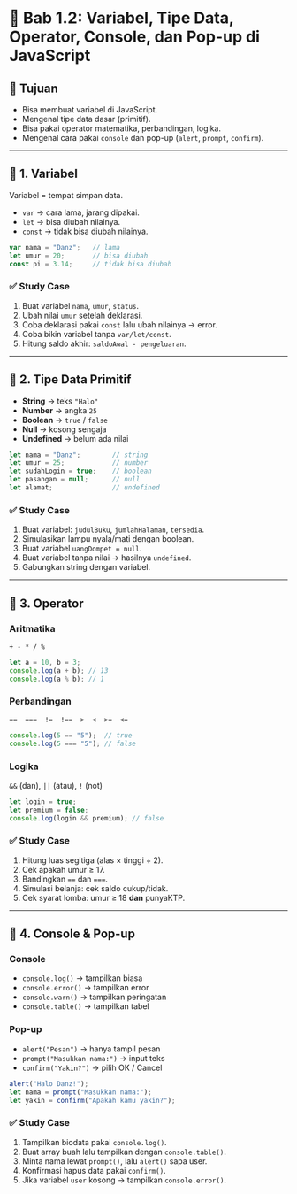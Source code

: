 # 📘 Bab 1.2: Variabel, Tipe Data, Operator, Console, dan Pop-up di JavaScript

## 🎯 Tujuan
- Bisa membuat variabel di JavaScript.
- Mengenal tipe data dasar (primitif).
- Bisa pakai operator matematika, perbandingan, logika.
- Mengenal cara pakai `console` dan pop-up (`alert`, `prompt`, `confirm`).

---

## 🔹 1. Variabel

Variabel = tempat simpan data.  
- `var` → cara lama, jarang dipakai.  
- `let` → bisa diubah nilainya.  
- `const` → tidak bisa diubah nilainya.  

```js
var nama = "Danz";   // lama
let umur = 20;       // bisa diubah
const pi = 3.14;     // tidak bisa diubah
```

### ✅ Study Case
1. Buat variabel `nama`, `umur`, `status`.  
2. Ubah nilai `umur` setelah deklarasi.  
3. Coba deklarasi pakai `const` lalu ubah nilainya → error.  
4. Coba bikin variabel tanpa `var/let/const`.  
5. Hitung saldo akhir: `saldoAwal - pengeluaran`.  

---

## 🔹 2. Tipe Data Primitif

- **String** → teks `"Halo"`  
- **Number** → angka `25`  
- **Boolean** → `true` / `false`  
- **Null** → kosong sengaja  
- **Undefined** → belum ada nilai  

```js
let nama = "Danz";        // string
let umur = 25;            // number
let sudahLogin = true;    // boolean
let pasangan = null;      // null
let alamat;               // undefined
```

### ✅ Study Case
1. Buat variabel: `judulBuku`, `jumlahHalaman`, `tersedia`.  
2. Simulasikan lampu nyala/mati dengan boolean.  
3. Buat variabel `uangDompet = null`.  
4. Buat variabel tanpa nilai → hasilnya `undefined`.  
5. Gabungkan string dengan variabel.  

---

## 🔹 3. Operator

### Aritmatika
`+ - * / %`  
```js
let a = 10, b = 3;
console.log(a + b); // 13
console.log(a % b); // 1
```

### Perbandingan
`==  ===  !=  !==  >  <  >=  <=`  
```js
console.log(5 == "5");  // true
console.log(5 === "5"); // false
```

### Logika
`&&` (dan), `||` (atau), `!` (not)  
```js
let login = true;
let premium = false;
console.log(login && premium); // false
```

### ✅ Study Case
1. Hitung luas segitiga (alas × tinggi ÷ 2).  
2. Cek apakah umur ≥ 17.  
3. Bandingkan `==` dan `===`.  
4. Simulasi belanja: cek saldo cukup/tidak.  
5. Cek syarat lomba: umur ≥ 18 **dan** punyaKTP.  

---

## 🔹 4. Console & Pop-up

### Console
- `console.log()` → tampilkan biasa  
- `console.error()` → tampilkan error  
- `console.warn()` → tampilkan peringatan  
- `console.table()` → tampilkan tabel  

### Pop-up
- `alert("Pesan")` → hanya tampil pesan  
- `prompt("Masukkan nama:")` → input teks  
- `confirm("Yakin?")` → pilih OK / Cancel  

```js
alert("Halo Danz!");
let nama = prompt("Masukkan nama:");
let yakin = confirm("Apakah kamu yakin?");
```

### ✅ Study Case
1. Tampilkan biodata pakai `console.log()`.  
2. Buat array buah lalu tampilkan dengan `console.table()`.  
3. Minta nama lewat `prompt()`, lalu `alert()` sapa user.  
4. Konfirmasi hapus data pakai `confirm()`.  
5. Jika variabel `user` kosong → tampilkan `console.error()`.  